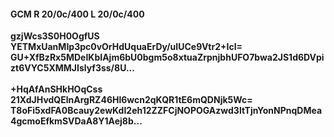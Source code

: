 #### GCM R 20/0c/400 L 20/0c/400
**gzjWcs3S0H0OgfUS**<br/>**YETMxUanMIp3pc0vOrHdUquaErDy/uIUCe9Vtr2+IcI=**<br/>**GU+XfBzRx5MDeIKbIAjm6bU0bgm5o8xtuaZrpnjbhUFO7bwa2JS1d6DVpizt6VYC5XMMJIslyf3ss/8U...**<br/><br/>
**+HqAfAnSHkHOqCss**<br/>**21XdJHvdQElnArgRZ46Hl6wcn2qKQR1tE6mQDNjk5Wc=**<br/>**T8oFi5xdFA0Bcauy2ewKdI2eh12ZZFCjNOPOGAzwd3ltTjnYonNPnqDMea4gcmoEfkmSVDaA8Y1Aej8b...**